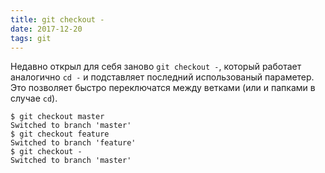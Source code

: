 ```yaml
---
title: git checkout -
date: 2017-12-20
tags: git
---
```


Недавно открыл для себя заново `git checkout -`, который работает аналогично `cd -` и подставляет последний использованый параметер. Это позволяет быстро переключатся между ветками (или и папками в случае `cd`).

```
$ git checkout master
Switched to branch 'master'
$ git checkout feature
Switched to branch 'feature'
$ git checkout -
Switched to branch 'master'
```
